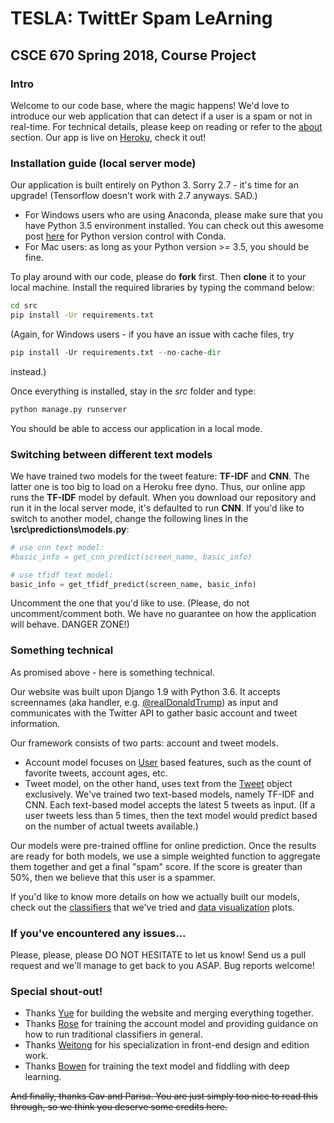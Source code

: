 # TESLA: TwittEr Spam LeArning
## CSCE 670 Spring 2018, Course Project

### Intro
Welcome to our code base, where the magic happens! We'd love to introduce our web application that can detect if a user is a spam or not in real-time. For technical details, please keep on reading or refer to the [about](https://tesla-twitter-spammer-learning.herokuapp.com/about/) section. Our app is live on [Heroku](https://tesla-twitter-spammer-learning.herokuapp.com), check it out!

### Installation guide (local server mode)
Our application is built entirely on Python 3. Sorry 2.7 - it's time for an upgrade! (Tensorflow doesn't work with 2.7 anyways. SAD.)

* For Windows users who are using Anaconda, please make sure that you have Python 3.5 environment installed. You can check out this awesome post [here](https://conda.io/docs/user-guide/tasks/manage-python.html) for Python version control with Conda. 
* For Mac users: as long as your Python version >= 3.5, you should be fine.

To play around with our code, please do **fork** first. Then **clone** it to your local machine. Install the required libraries by typing the command below:
```Bash
cd src 
pip install -Ur requirements.txt
```
(Again, for Windows users - if you have an issue with cache files, try
```Python
pip install -Ur requirements.txt --no-cache-dir
```
instead.)

Once everything is installed, stay in the *src* folder and type:
```Python
python manage.py runserver
```

You should be able to access our application in a local mode.
### Switching between different text models
We have trained two models for the tweet feature: **TF-IDF** and **CNN**. The latter one is too big to load on a Heroku free dyno. Thus, our online app runs the **TF-IDF** model by default. When you download our repository and run it in the local server mode, it's defaulted to run **CNN**. If you'd like to switch to another model, change the following lines in the **\src\predictions\models.py**:

```Python
# use cnn text model:
#basic_info = get_cnn_predict(screen_name, basic_info)

# use tfidf text model:
basic_info = get_tfidf_predict(screen_name, basic_info)
```

Uncomment the one that you'd like to use. (Please, do not uncomment/comment both. We have no guarantee on how the application will behave. DANGER ZONE!)
### Something technical
As promised above - here is something technical.

Our website was built upon Django 1.9 with Python 3.6. It accepts screennames (aka handler, e.g. [@realDonaldTrump](https://twitter.com/realDonaldTrump)) as input and communicates with the Twitter API to gather basic account and tweet information. 

Our framework consists of two parts: account and tweet models. 
* Account model focuses on [User](https://developer.twitter.com/en/docs/tweets/data-dictionary/overview/user-object) based features, such as the count of favorite tweets, account ages, etc. 
* Tweet model, on the other hand, uses text from the [Tweet](https://developer.twitter.com/en/docs/tweets/data-dictionary/overview/tweet-object) object exclusively. We've trained two text-based models, namely TF-IDF and CNN. Each text-based model accepts the latest 5 tweets as input. (If a user tweets less than 5 times, then the text model would predict based on the number of actual tweets available.) 

Our models were pre-trained offline for online prediction. Once the results are ready for both models, we use a simple weighted function to aggregate them together and get a final "spam" score. If the score is greater than 50%, then we believe that this user is a spammer.

If you'd like to know more details on how we actually built our models, check out the [classifiers](https://github.com/letheyue/TESLA-twitter-suspension-learning/tree/master/classifiers) that we've tried and [data visualization](https://github.com/letheyue/TESLA-twitter-suspension-learning/tree/master/data%20visualization) plots.

### If you've encountered any issues...
Please, please, please DO NOT HESITATE to let us know! Send us a pull request and we'll manage to get back to you ASAP. Bug reports welcome!

### Special shout-out!
* Thanks [Yue](https://github.com/letheyue) for building the website and merging everything together. 
* Thanks [Rose](https://github.com/mekomlusa) for training the account model and providing guidance on how to run traditional classifiers in general.
* Thanks [Weitong](https://github.com/harry08010) for his specialization in front-end design and edition work.
* Thanks [Bowen](https://github.com/lanbowen23) for training the text model and fiddling with deep learning.

~~And finally, thanks Cav and Parisa. You are just simply too nice to read this through, so we think you deserve some credits here.~~

